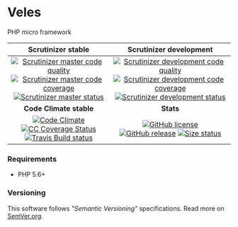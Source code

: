 # Veles

PHP micro framework

| Scrutinizer stable | Scrutinizer development |
|:----------------:|:--------------------:|
| [![Scrutinizer master code quality][Scrutinizer master quality image]][Scrutinizer master src] [![Scrutinizer master code coverage][Scrutinizer master coverage image]][Scrutinizer master coverage src] [![Scrutinizer master status][Scrutinizer master status image]][Scrutinizer master status src] | [![Scrutinizer development code quality][Scrutinizer development quality image]][Scrutinizer development src] [![Scrutinizer development code coverage][Scrutinizer development coverage image]][Scrutinizer development coverage src] [![Scrutinizer development status][Scrutinizer development status image]][Scrutinizer development status src] |
| **Code Climate stable** | **Stats** |
| [![Code Climate][CC Quality status]][CC Quality src] [![CC Coverage Status][CC Coverage image]][CC Coverage repo] [![Travis Build status][Travis image]][Travis repo] | [![GitHub license][License img]][License src] [![GitHub release][Release img]][Release src] [![Size status][Size image]][Release src] |

### Requirements
* PHP 5.6+

### Versioning

This software follows *"Semantic Versioning"* specifications.
Read more on [SemVer.org](http://semver.org).

  [Travis image]: https://travis-ci.org/nafigator/Veles.svg?branch=master
  [Travis repo]: https://travis-ci.org/nafigator/Veles
  [CC quality status]: https://codeclimate.com/github/nafigator/Veles/badges/gpa.svg
  [CC quality src]: https://codeclimate.com/github/nafigator/Veles
  [CC coverage image]: https://codeclimate.com/github/nafigator/Veles/badges/coverage.svg
  [CC coverage repo]: https://codeclimate.com/github/nafigator/Veles
  [License img]: https://img.shields.io/badge/license-BSD3-brightgreen.svg
  [License src]: https://tldrlegal.com/license/bsd-3-clause-license-(revised)
  [Release img]: https://img.shields.io/badge/release-0.37.2-orange.svg
  [Release src]: https://github.com/nafigator/Veles
  [Size image]: https://img.shields.io/badge/size-2.7M-blue.svg
  [Scrutinizer master quality image]: https://scrutinizer-ci.com/g/nafigator/Veles/badges/quality-score.png?b=master
  [Scrutinizer master src]: https://scrutinizer-ci.com/g/nafigator/Veles/?branch=master
  [Scrutinizer master coverage image]: https://scrutinizer-ci.com/g/nafigator/Veles/badges/coverage.png?b=master
  [Scrutinizer master coverage src]: https://scrutinizer-ci.com/g/nafigator/Veles/?branch=master
  [Scrutinizer master status image]: https://scrutinizer-ci.com/g/nafigator/Veles/badges/build.png?b=master
  [Scrutinizer master status src]: https://scrutinizer-ci.com/g/nafigator/Veles/?branch=master
  [Scrutinizer development quality image]: https://scrutinizer-ci.com/g/nafigator/Veles/badges/quality-score.png?b=development
  [Scrutinizer development src]: https://scrutinizer-ci.com/g/nafigator/Veles/?branch=development
  [Scrutinizer development coverage image]: https://scrutinizer-ci.com/g/nafigator/Veles/badges/coverage.png?b=development
  [Scrutinizer development coverage src]: https://scrutinizer-ci.com/g/nafigator/Veles/?branch=development
  [Scrutinizer development status image]: https://scrutinizer-ci.com/g/nafigator/Veles/badges/build.png?b=development
  [Scrutinizer development status src]: https://scrutinizer-ci.com/g/nafigator/Veles/?branch=development
